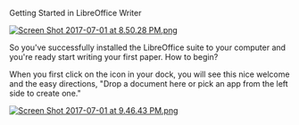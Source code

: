 
Getting Started in LibreOffice Writer

[![Screen Shot 2017-07-01 at 8.50.28 PM.png](https://s19.postimg.org/gyi1hrflv/Screen_Shot_2017-07-01_at_8.50.28_PM.png)](https://postimg.org/image/g8z95ef27/)

So you've successfully installed the LibreOffice suite to your computer and you're ready start writing your first paper. How to begin?

When you first click on the icon in your dock, you will see this nice welcome and the easy directions, "Drop a document here or pick an app from the left side to create one."

[![Screen Shot 2017-07-01 at 9.46.43 PM.png](https://s19.postimg.org/mb6vvw3ib/Screen_Shot_2017-07-01_at_9.46.43_PM.png)](https://postimg.org/image/7f8coas3j/)
